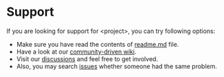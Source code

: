 # Support

If you are looking for support for \<project\>, you can try following options:

* Make sure you have read the contents of [readme.md](readme.md) file.
* Have a look at our [community-driven wiki](https://github.com/dominiksalvet/template/wiki).
* Visit our [discussions](https://github.com/dominiksalvet/template/discussions) and feel free to get involved.
* Also, you may search [issues](https://github.com/dominiksalvet/template/issues) whether someone had the same problem.
